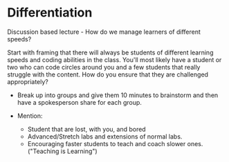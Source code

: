 # Differentiation

Discussion based lecture - How do we manage learners of different speeds?

Start with framing that there will always be students of different learning speeds and coding abilities in the class. You'll most likely have a student or two who can code circles around you and a few students that really struggle with the content. How do you ensure that they are challenged appropriately?

+ Break up into groups and give them 10 minutes to brainstorm and then have a spokesperson share for each group.

+ Mention:
  + Student that are lost, with you, and bored   
  + Advanced/Stretch labs and extensions of normal labs.
  + Encouraging faster students to teach and coach slower ones. ("Teaching is Learning")
  
